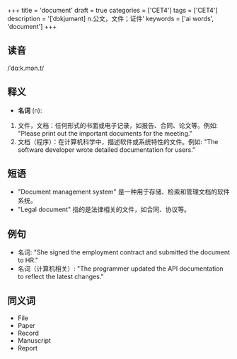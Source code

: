 +++
title = 'document'
draft = true
categories = ['CET4']
tags = ['CET4']
description = '[ˈdɔkjumənt] n.公文，文件；证件'
keywords = ['ai words', 'document']
+++

## 读音
/ˈdɑːk.mən.t/

## 释义
- **名词** (n):
1. 文件，文档：任何形式的书面或电子记录，如报告、合同、论文等。例如: "Please print out the important documents for the meeting."
2. 文档（程序）：在计算机科学中，描述软件或系统特性的文件。例如: "The software developer wrote detailed documentation for users."

## 短语
- "Document management system" 是一种用于存储、检索和管理文档的软件系统。
- "Legal document" 指的是法律相关的文件，如合同、协议等。

## 例句
- 名词: "She signed the employment contract and submitted the document to HR."
- 名词（计算机相关）: "The programmer updated the API documentation to reflect the latest changes."

## 同义词
- File
- Paper
- Record
- Manuscript
- Report
